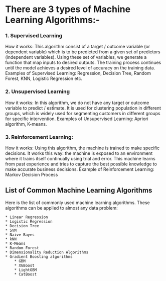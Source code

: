 # There are 3 types of Machine Learning Algorithms:-
### 1. Supervised Learning

How it works: This algorithm consist of a target / outcome variable (or dependent variable) which is to be predicted from a given set of predictors (independent variables). Using these set of variables, we generate a function that map inputs to desired outputs. The training process continues until the model achieves a desired level of accuracy on the training data. Examples of Supervised Learning: Regression, Decision Tree, Random Forest, KNN, Logistic Regression etc.

 
### 2. Unsupervised Learning

How it works: In this algorithm, we do not have any target or outcome variable to predict / estimate. It is used for clustering population in different groups, which is widely used for segmenting customers in different groups for specific intervention. Examples of Unsupervised Learning: Apriori algorithm, K-means.

 
### 3. Reinforcement Learning:

How it works: Using this algorithm, the machine is trained to make specific decisions. It works this way: the machine is exposed to an environment where it trains itself continually using trial and error. This machine learns from past experience and tries to capture the best possible knowledge to make accurate business decisions. Example of Reinforcement Learning: Markov Decision Process


## List of Common Machine Learning Algorithms
Here is the list of commonly used machine learning algorithms. These algorithms can be applied to almost any data problem:

    * Linear Regression
    * Logistic Regression
    * Decision Tree
    * SVM
    * Naive Bayes
    * kNN
    * K-Means
    * Random Forest
    * Dimensionality Reduction Algorithms
    * Gradient Boosting algorithms
        * GBM
        * XGBoost
        * LightGBM
        * CatBoost
